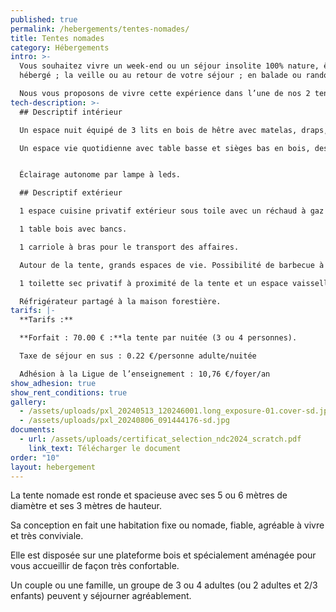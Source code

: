 ```yaml
---
published: true
permalink: /hebergements/tentes-nomades/
title: Tentes nomades
category: Hébergements
intro: >-
  Vous souhaitez vivre un week-end ou un séjour insolite 100% nature, être
  hébergé ; la veille ou au retour de votre séjour ; en balade ou randonnée, …

  Nous vous proposons de vivre cette expérience dans l’une de nos 2 tentes nomades installées dans un vallon de rêve en bordure de la forêt.
tech-description: >-
  ## Descriptif intérieur

  Un espace nuit équipé de 3 lits en bois de hêtre avec matelas, draps, couette et oreiller.

  Un espace vie quotidienne avec table basse et sièges bas en bois, des casiers de rangement. 


  Éclairage autonome par lampe à leds.

  ## Descriptif extérieur

  1 espace cuisine privatif extérieur sous toile avec un réchaud à gaz 2 feux, vaisselle complète et ustensiles de cuisine. 

  1 table bois avec bancs. 

  1 carriole à bras pour le transport des affaires. 

  Autour de la tente, grands espaces de vie. Possibilité de barbecue à proximité de la maison forestière.

  1 toilette sec privatif à proximité de la tente et un espace vaisselle et douches collectif (avec eau chaude).

  Réfrigérateur partagé à la maison forestière.
tarifs: |-
  **Tarifs :**

  **Forfait : 70.00 € :**la tente par nuitée (3 ou 4 personnes).

  Taxe de séjour en sus : 0.22 €/personne adulte/nuitée

  Adhésion à la Ligue de l’enseignement : 10,76 €/foyer/an
show_adhesion: true
show_rent_conditions: true
gallery:
  - /assets/uploads/pxl_20240513_120246001.long_exposure-01.cover-sd.jpg
  - /assets/uploads/pxl_20240806_091444176-sd.jpg
documents:
  - url: /assets/uploads/certificat_selection_ndc2024_scratch.pdf
    link_text: Télécharger le document
order: "10"
layout: hebergement
---
```

La tente nomade est ronde et spacieuse avec ses 5 ou 6 mètres de diamètre et ses 3 mètres de hauteur. 

Sa conception en fait une habitation fixe ou nomade, fiable, agréable à vivre et très conviviale.

Elle est disposée sur une plateforme bois et spécialement aménagée pour vous accueillir de façon très confortable. 

Un couple ou une famille, un groupe de 3 ou 4 adultes (ou 2 adultes et 2/3 enfants) peuvent y 
séjourner agréablement.
